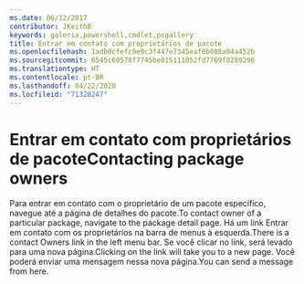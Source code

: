 ```yaml
---
ms.date: 06/12/2017
contributor: JKeithB
keywords: galeria,powershell,cmdlet,psgallery
title: Entrar em contato com proprietários de pacote
ms.openlocfilehash: 1adb0cfefc9e9c3f447e7345eaf0b088a04a452b
ms.sourcegitcommit: 6545c60578f7745be015111052fd7769f8289296
ms.translationtype: HT
ms.contentlocale: pt-BR
ms.lasthandoff: 04/22/2020
ms.locfileid: "71328247"
---
```

# <a name="contacting-package-owners"></a><span data-ttu-id="d2632-103">Entrar em contato com proprietários de pacote</span><span class="sxs-lookup"><span data-stu-id="d2632-103">Contacting package owners</span></span>

<span data-ttu-id="d2632-104">Para entrar em contato com o proprietário de um pacote específico, navegue até a página de detalhes do pacote.</span><span class="sxs-lookup"><span data-stu-id="d2632-104">To contact owner of a particular package, navigate to the package detail page.</span></span>
<span data-ttu-id="d2632-105">Há um link Entrar em contato com os proprietários na barra de menus à esquerda.</span><span class="sxs-lookup"><span data-stu-id="d2632-105">There is a contact Owners link in the left menu bar.</span></span>
<span data-ttu-id="d2632-106">Se você clicar no link, será levado para uma nova página.</span><span class="sxs-lookup"><span data-stu-id="d2632-106">Clicking on the link will take you to a new page.</span></span>
<span data-ttu-id="d2632-107">Você poderá enviar uma mensagem nessa nova página.</span><span class="sxs-lookup"><span data-stu-id="d2632-107">You can send a message from here.</span></span>
